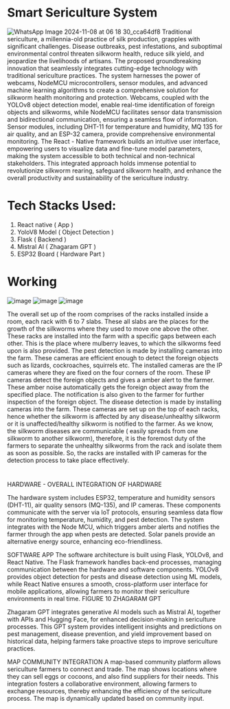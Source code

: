 # Smart Sericulture System
![WhatsApp Image 2024-11-08 at 06 18 30_cca64df8](https://github.com/user-attachments/assets/1242cc2c-ea76-4199-b7c5-8a73fc710d83)
Traditional sericulture, a millennia-old practice of silk production, grapples with significant challenges. Disease outbreaks, pest infestations, and suboptimal environmental control threaten silkworm health, reduce silk yield, and jeopardize the livelihoods of artisans. The proposed groundbreaking innovation that seamlessly integrates cutting-edge technology with traditional sericulture practices. The system harnesses the power of webcams, NodeMCU microcontrollers, sensor modules, and advanced machine learning algorithms to create a comprehensive solution for silkworm health monitoring and protection. Webcams, coupled with the YOLOv8 object detection model, enable real-time identification of foreign objects and silkworms, while NodeMCU facilitates sensor data transmission and bidirectional communication, ensuring a seamless flow of information. Sensor modules, including DHT-11 for temperature and humidity, MQ 135 for air quality, and an ESP-32 camera, provide comprehensive environmental monitoring. The React - Native framework builds an intuitive user interface, empowering users to visualize data and fine-tune model parameters, making the system accessible to both technical and non-technical stakeholders. This integrated approach holds immense potential to revolutionize silkworm rearing, safeguard silkworm health, and enhance the overall productivity and sustainability of the sericulture industry.
# Tech Stacks Used:

 1. React native ( App )
 2. YoloV8 Model ( Object Detection )
 3. Flask ( Backend )
 4. Mistral AI ( Zhagaram GPT )
 5. ESP32 Board ( Hardware Part )

# Working
![image](https://github.com/user-attachments/assets/981f8359-7445-4175-9343-86a87af04395) ![image](https://github.com/user-attachments/assets/27dc2fb7-2c90-4ea5-893c-4b0543f93da7) ![image](https://github.com/user-attachments/assets/01f7f0d7-d5fa-45bf-9f41-88f94d3aee60)

<j> The overall set up of the room comprises of the racks installed inside a room, each rack with 6 to 7 slabs. These all slabs are the places for the growth of the silkworms where they used to move one above the other. These racks are installed into the farm with a specific gaps between each other. This is the place where mulberry leaves, to which the silkworms feed upon is also provided. The pest detection is made by installing cameras into the farm. These cameras are efficient enough to detect the foreign objects such as lizards, cockroaches, squirrels etc. The installed cameras are the IP cameras where they are fixed on the four corners of the room. These IP cameras detect the foreign objects and gives a amber alert to the farmer. These amber noise automatically gets the foreign object away from the specified place. The notification is also given to the farmer for further inspection of the foreign object. The disease detection is made by installing cameras into the farm. These cameras are set up on the top of each racks, hence whether the silkworm is affected by any disease/unhealthy silkworm or it is unaffected/healthy silkworm is notified to the farmer. As we know, the silkworm diseases are communicable ( easily spreads from one silkworm to another silkworm), therefore, it is the foremost duty of the farmers to separate the unhealthy silkworms from the rack and isolate them as soon as possible. So, the racks are installed with IP cameras for the detection process to take place effectively. </j>

#

HARDWARE - OVERALL INTEGRATION OF HARDWARE

The hardware system includes ESP32, temperature and humidity sensors (DHT-11), air quality sensors (MQ-135), and IP cameras. These components communicate with the server via IoT protocols, ensuring seamless data flow for monitoring temperature, humidity, and pest detection. The system integrates with the Node MCU, which triggers amber alerts and notifies the farmer through the app when pests are detected. Solar panels provide an alternative energy source, enhancing eco-friendliness.

SOFTWARE APP
The software architecture is built using Flask, YOLOv8, and React Native. The Flask framework handles back-end processes, managing communication between the hardware and software components. YOLOv8 provides object detection for pests and disease detection using ML models, while React Native ensures a smooth, cross-platform user interface for mobile applications, allowing farmers to monitor their sericulture environments in real time.
FIGURE 10  ZHAGARAM GPT 

Zhagaram GPT integrates generative AI models such as Mistral AI, together with APIs and Hugging Face, for enhanced decision-making in sericulture processes. This GPT system provides intelligent insights and predictions on pest management, disease prevention, and yield improvement based on historical data, helping farmers take proactive steps to improve sericulture practices.

MAP COMMUNITY INTEGRATION
A map-based community platform allows sericulture farmers to connect and trade. The map shows locations where they can sell eggs or cocoons, and also find suppliers for their needs. This integration fosters a collaborative environment, allowing farmers to exchange resources, thereby enhancing the efficiency of the sericulture process. The map is dynamically updated based on community input.

